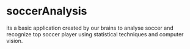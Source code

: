 # soccerAnalysis
its a basic application created by our brains to analyse soccer and recognize top soccer player using statistical techniques and computer vision.
